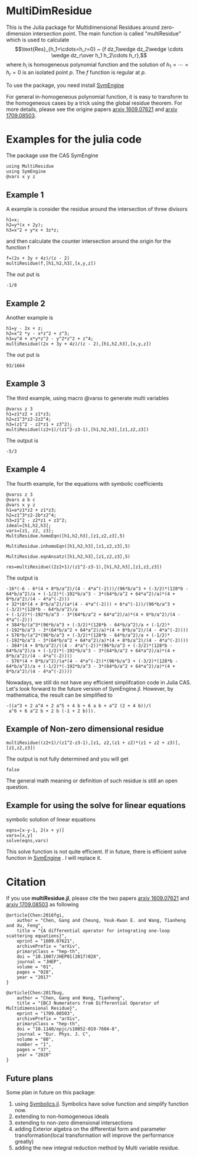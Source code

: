 # MultiDimResidue
This is the Julia package for Multidimensional Residues around zero-dimension intersection point. 
The main function is called "multiResidue" which is used to calculate $$\text{Res}_{h_1=\cdots=h_r=0} ~ {f dz_1\wedge dz_2\wedge \cdots \wedge dz_r\over h_1 h_2\cdots h_r},$$
where $h_i$ is homogeneous polynomial function and the solution of $h_1=\cdots=h_r=0$ is an isolated point $p$. The $f$ function is regular at $p$.

To use the package, you need install [SymEngine](https://github.com/symengine/SymEngine.jl) 

For general in-homogeneous polynomial function, it is easy to transform to the homogeneous cases by a trick using the global residue theorem. For more details, please
see the origine papers [arxiv 1609.07621](https://arxiv.org/pdf/1609.07621.pdf) and [arxiv 1709.08503](https://arxiv.org/pdf/1709.08503.pdf).

# Examples for the julia code
The package use the CAS SymEngine
```
using MultiResidue
using SymEngine
@vars x y z
```
## Example 1
A example is consider the residue around the intersection of three divisors 
```
h1=x;
h2=y*(x + 2y);
h3=x^2 + y*x + 3z*z;
```
and then calculate the counter intersection around the origin for the function f
```
f=(2x + 3y + 4z)/(z - 2)
multiResidue(f,[h1,h2,h3],[x,y,z])
```
The out put is
```
-1/8
```

## Example 2
Another example is 
```
h1=y - 2x + z;
h2=x^2 *y - x*z^2 + z^3;
h3=y^4 + x*y*z^2 - y^2*z^2 + z^4;
multiResidue((2x + 3y + 4z)/(z - 2),[h1,h2,h3],[x,y,z])
```
The out put is
```
93/1664
```
## Example 3
The third example, using macro @varss to generate multi variables
```
@varss z 3
h1=z1*z2 + z1*z3;
h2=z1^3*z2-2z2^4;
h3=(z1^2 - z2*z1 + z3^2);
multiResidue((z2+1)/(z1^2-z3-1),[h1,h2,h3],[z1,z2,z3])
```
The output is 
```
-5/3
```

## Example 4
The fourth example, for the equations with symbolic coefficients
```
@varss z 3
@vars a b c
@vars x y z
h1=a*z1*z2 + z1*z3;
h2=z1^3*z2-2b*z2^4;
h3=z1^2 - z2*z1 + z3^2;
ideal=[h1,h2,h3];
vars=[z1, z2, z3];
MultiResidue.homoEqn([h1,h2,h3],[z1,z2,z3],5)

MultiResidue.inhomoEqn([h1,h2,h3],[z1,z2,z3],5)

MultiResidue.eqnAnsatz([h1,h2,h3],[z1,z2,z3],5)

res=multiResidue((2z2+1)/(z1^2-z3-1),[h1,h2,h3],[z1,z2,z3])
```
The output is 
```
-16*(-6 - 6*(4 + 8*b/a^2)/(4 - 4*a^(-2)))/(96*b/a^3 + (-3/2)*(128*b - 64*b/a^2)/a + (-1/2)*(-192*b/a^3 - 3*(64*b/a^2 + 64*a^2)/a)*(4 + 8*b/a^2)/(4 - 4*a^(-2))) 
+ 32*(6*(4 + 8*b/a^2)/(a*(4 - 4*a^(-2))) + 6*a^(-1))/(96*b/a^3 + (-3/2)*(128*b - 64*b/a^2)/a 
+ (-1/2)*(-192*b/a^3 - 3*(64*b/a^2 + 64*a^2)/a)*(4 + 8*b/a^2)/(4 - 4*a^(-2))) 
+ 384*b/(a^3*(96*b/a^3 + (-3/2)*(128*b - 64*b/a^2)/a + (-1/2)*(-192*b/a^3 - 3*(64*b/a^2 + 64*a^2)/a)*(4 + 8*b/a^2)/(4 - 4*a^(-2))))
+ 576*b/(a^2*(96*b/a^3 + (-3/2)*(128*b - 64*b/a^2)/a + (-1/2)*(-192*b/a^3 - 3*(64*b/a^2 + 64*a^2)/a)*(4 + 8*b/a^2)/(4 - 4*a^(-2)))) 
- 384*(4 + 8*b/a^2)/((4 - 4*a^(-2))*(96*b/a^3 + (-3/2)*(128*b - 64*b/a^2)/a + (-1/2)*(-192*b/a^3 - 3*(64*b/a^2 + 64*a^2)/a)*(4 + 8*b/a^2)/(4 - 4*a^(-2))))
- 576*(4 + 8*b/a^2)/(a*(4 - 4*a^(-2))*(96*b/a^3 + (-3/2)*(128*b - 64*b/a^2)/a + (-1/2)*(-192*b/a^3 - 3*(64*b/a^2 + 64*a^2)/a)*(4 + 8*b/a^2)/(4 - 4*a^(-2))))
```
Nowadays, we still do not have any efficient simplifcation code in Julia CAS. Let's look forward to the future version of SymEngine.jl. However, by mathematica, the result can be simplified to 
```
-((a^3 + 2 a^4 + 2 a^5 + 4 b + 6 a b + a^2 (2 + 4 b))/(
 a^6 + 6 a^2 b + 2 b (-1 + 2 b))).
```



## Example of Non-zero dimensional residue
```
multiResidue((z2+1)/(z1^2-z3-1),[z1, z2,(z1 + z2)*(z1 + z2 + z3)],[z1,z2,z3])
```
The output is not fully determined and you will get 
```
false
```
The general math meaning or definition of such residue is still an open question. 

## Example for using the solve for linear equations
symbolic solution of linear equations
```
eqns=[x-y-1, 2(x + y)]
vars=[x,y]
solve(eqns,vars)
```
This solve function is not quite efficient. If in future, there is efficient solve function in  [SymEngine](https://github.com/symengine/SymEngine.jl) . I will replace it. 

# Citation 
If you use **multiResidue.jl**, please cite the two papers [arxiv 1609.07621](https://arxiv.org/pdf/1609.07621.pdf) and [arxiv 1709.08503](https://arxiv.org/pdf/1709.08503.pdf) as following

```
@article{Chen:2016fgi,
    author = "Chen, Gang and Cheung, Yeuk-Kwan E. and Wang, Tianheng and Xu, Feng",
    title = "{A differential operator for integrating one-loop scattering equations}",
    eprint = "1609.07621",
    archivePrefix = "arXiv",
    primaryClass = "hep-th",
    doi = "10.1007/JHEP01(2017)028",
    journal = "JHEP",
    volume = "01",
    pages = "028",
    year = "2017"
}
```

```
@article{Chen:2017bug,
    author = "Chen, Gang and Wang, Tianheng",
    title = "{BCJ Numerators from Differential Operator of Multidimensional Residue}",
    eprint = "1709.08503",
    archivePrefix = "arXiv",
    primaryClass = "hep-th",
    doi = "10.1140/epjc/s10052-019-7604-8",
    journal = "Eur. Phys. J. C",
    volume = "80",
    number = "1",
    pages = "37",
    year = "2020"
}
```



## Future plans 
Some plan in future on this package: 

1. using [Symbolics.jl](https://github.com/JuliaSymbolics/Symbolics.jl). Symbolics have solve function and simplify function now. 
2. extending to non-homogeneous ideals 
3. extending to non-zero dimensional intersections
4. adding Exterior algebra on the differential form and parameter transformation(local transformation will improve the performance greatly)
5. adding the new integral reduction method by Multi variable residue.

